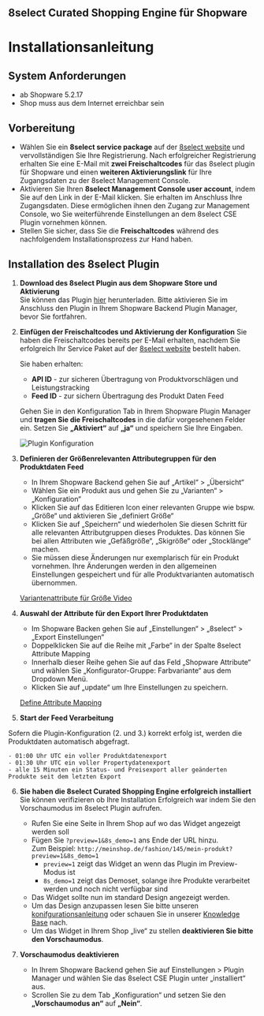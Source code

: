 ##  8select Curated Shopping Engine für Shopware
# Installationsanleitung

## System Anforderungen
- ab Shopware 5.2.17
- Shop muss aus dem Internet erreichbar sein

## Vorbereitung
- Wählen Sie ein **8select service package** auf der [8select website](https://www.8select.com/cse-pricing) und vervollständigen Sie Ihre Registrierung. Nach erfolgreicher Registrierung erhalten Sie eine E-Mail mit **zwei Freischaltcodes** für das 8select plugin für Shopware und einen **weiteren Aktivierungslink** für Ihre Zugangsdaten zu der 8select Management Console.
- Aktivieren Sie Ihren **8select Management Console user account**, indem Sie auf den Link in der E-Mail klicken. Sie erhalten im Anschluss Ihre Zugangsdaten. Diese ermöglichen ihnen den Zugang zur Management Console, wo Sie weiterführende Einstellungen an dem 8select CSE Plugin vornehmen können.
- Stellen Sie sicher, dass Sie die **Freischaltcodes** während des nachfolgendem Installationsprozess zur Hand haben.

## Installation des 8select Plugin

1. **Download des 8select Plugin aus dem Shopware Store und Aktivierung**  
  Sie können das Plugin [hier](https://store.shopware.com/detail/index/sArticle/164960) herunterladen. Bitte aktivieren Sie im Anschluss den Plugin in Ihrem Shopware Backend Plugin Manager, bevor Sie fortfahren.

2. **Einfügen der Freischaltcodes und Aktivierung der Konfiguration**
Sie haben die Freischaltcodes bereits per E-Mail erhalten, nachdem Sie erfolgreich Ihr Service Paket auf der [8select website](https://www.8select.com/cse-pricing) bestellt haben.  

    Sie haben erhalten:
    - **API ID** - zur sicheren Übertragung von Produktvorschlägen und Leistungstracking
    - **Feed ID** - zur sichern Übertragung des Produkt Daten Feed  

    Gehen Sie in den Konfiguration Tab in Ihrem Shopware Plugin Manager und **tragen Sie die Freischaltcodes** in die dafür vorgesehenen Felder ein. Setzen Sie **„Aktiviert“** auf **„ja“** und speichern Sie Ihre Eingaben.

   ![Plugin Konfiguration](https://d3b0t4f30thpgq.cloudfront.net/plugins/shopware/de/config-de.png)

3. **Definieren der Größenrelevanten Attributegruppen für den Produktdaten Feed**
    - In Ihrem Shopware Backend gehen Sie auf „Artikel“ > „Übersicht“
    - Wählen Sie ein Produkt aus und gehen Sie zu „Varianten“ > „Konfiguration“
    - Klicken Sie auf das Editieren Icon einer relevanten Gruppe wie bspw. „Größe“ und aktivieren Sie „definiert Größe“
    - Klicken Sie auf „Speichern“ und wiederholen Sie diesen Schritt für alle relevanten Attributgruppen dieses Produktes. Das können Sie bei allen Attributen wie „Gefäßgröße“, „Skigröße“ oder „Stocklänge“ machen.
    - Sie müssen diese Änderungen nur exemplarisch für ein Produkt vornehmen. Ihre Änderungen werden in den allgemeinen Einstellungen gespeichert und für alle Produktvarianten automatisch übernommen.

    [Variantenattribute für Größe Video](https://d3b0t4f30thpgq.cloudfront.net/plugins/shopware/de/eng-installation-size-attributes.mp4)

4. **Auswahl der Attribute für den Export Ihrer Produktdaten**
    - Im Shopware Backen gehen Sie auf „Einstellungen“ > „8select“ > „Export Einstellungen“
    - Doppelklicken Sie auf die Reihe mit „Farbe“ in der Spalte 8select Attribute Mapping
    - Innerhalb dieser Reihe gehen Sie auf das Feld „Shopware Attribute“ und wählen Sie „Konfigurator-Gruppe: Farbvariante“ aus dem Dropdown Menü.
    - Klicken Sie auf „update“ um Ihre Einstellungen zu speichern.

     [Define Attribute Mapping](https://d3b0t4f30thpgq.cloudfront.net/plugins/shopware/de/eng-export-settings-farbvariant.mp4)

5. **Start der Feed Verarbeitung**
    
Sofern die Plugin-Konfiguration (2. und 3.) korrekt erfolg ist, werden die Produktdaten automatisch abgefragt.

    - 01:00 Uhr UTC ein voller Produktdatenexport 
    - 01:30 Uhr UTC ein voller Propertydatenexport 
    - alle 15 Minuten ein Status- und Preisexport aller geänderten Produkte seit dem letzten Export
    
6. **Sie haben die 8select Curated Shopping Engine erfolgreich installiert**  
    Sie können verifizieren ob Ihre Installation Erfolgreich war indem Sie den Vorschaumodus im 8select Plugin aufrufen.
    - Rufen Sie eine Seite in Ihrem Shop auf wo das Widget angezeigt werden soll
    - Fügen Sie `?preview=1&8s_demo=1` ans Ende der URL hinzu.   
    Zum Beispiel: `http://meinshop.de/fashion/145/mein-produkt?preview=1&8s_demo=1`
        - `preview=1` zeigt das Widget an wenn das Plugin im Preview-Modus ist
        - `8s_demo=1` zeigt das Demoset, solange ihre Produkte verarbeitet werden und noch nicht verfügbar sind
    - Das Widget sollte nun im standard Design angezeigt werden.
    - Um das Design anzupassen lesen Sie bitte unseren [konifgurationsanleitung](./customization.md) oder schauen Sie in unserer [Knowledge Base](https://knowledge.8select.com) nach.
    - Um das Widget in Ihrem Shop „live“ zu stellen **deaktivieren Sie bitte den Vorschaumodus**.

7. **Vorschaumodus deaktivieren**
    - In Ihrem Shopware Backend gehen Sie auf Einstellungen > Plugin Manager und wählen Sie das 8select CSE Plugin unter „installiert“ aus.
    - Scrollen Sie zu dem Tab „Konfiguration“ und setzen Sie den **„Vorschaumodus an“** auf **„Nein“**.
